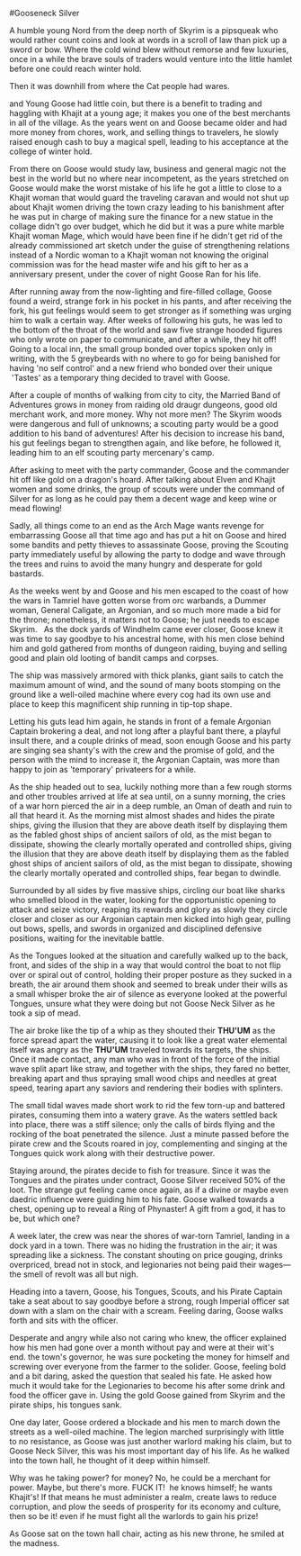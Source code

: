 #Gooseneck Silver

A humble young Nord from the deep north of Skyrim is a pipsqueak who would rather count coins and look at words in a scroll of law than pick up a sword or bow. Where the cold wind blew without remorse and few luxuries, once in a while the brave souls of traders would venture into the little hamlet before one could reach winter hold.

Then it was downhill from where the Cat people had wares.

and Young Goose had little coin, but there is a benefit to trading and haggling with Khajit at a young age; it makes you one of the best merchants in all of the village. As the years went on and Goose became older and had more money from chores, work, and selling things to travelers, he slowly raised enough cash to buy a magical spell, leading to his acceptance at the college of winter hold.

From there on Goose would study law, business and general magic not the best in the world but no where near incompetent, as the years stretched on Goose would make the worst mistake of his life he got a little to close to a Khajit woman that would guard the traveling caravan and would not shut up about Khajit women driving the town crazy leading to his banishment after he was put in charge of making sure the finance for a new statue in the collage didn't go over budget, which he did but it was a pure white marble Khajit woman Mage, which would have been fine if he didn't get rid of the already commissioned art sketch under the guise of strengthening relations instead of a Nordic woman to a Khajit woman not knowing the original commission was for the head master wife and his gift to her as a anniversary present, under the cover of night Goose Ran for his life.

After running away from the now-lighting and fire-filled collage, Goose found a weird, strange fork in his pocket in his pants, and after receiving the fork, his gut feelings would seem to get stronger as if something was urging him to walk a certain way. After weeks of following his guts, he was led to the bottom of the throat of the world and saw five strange hooded figures who only wrote on paper to communicate, and after a while, they hit off! Going to a local inn, the small group bonded over topics spoken only in writing, with the 5 greybeards with no where to go for being banished for having 'no self control' and a new friend who bonded over their unique  'Tastes' as a temporary thing decided to travel with Goose.

After a couple of months of walking from city to city, the Married Band of Adventures grows in money from raiding old draugr dungeons, good old merchant work, and more money. Why not more men? The Skyrim woods were dangerous and full of unknowns; a scouting party would be a good addition to his band of adventures! After his decision to increase his band, his gut feelings began to strengthen again, and like before, he followed it, leading him to an elf scouting party mercenary's camp.

After asking to meet with the party commander, Goose and the commander hit off like gold on a dragon's hoard. After talking about Elven and Khajit women and some drinks, the group of scouts were under the command of Silver for as long as he could pay them a decent wage and keep wine or mead flowing!

Sadly, all things come to an end as the Arch Mage wants revenge for embarrassing Goose all that time ago and has put a hit on Goose and hired some bandits and petty thieves to assassinate Goose, proving the Scouting party immediately useful by allowing the party to dodge and wave through the trees and ruins to avoid the many hungry and desperate for gold bastards.

As the weeks went by and Goose and his men escaped to the coast of how the wars in Tamriel have gotten worse from orc warbands, a Dummer woman, General Caligate, an Argonian, and so much more made a bid for the throne; nonetheless, it matters not to Goose; he just needs to escape Skyrim.
 
As the dock yards of Windhelm came ever closer, Goose knew it was time to say goodbye to his ancestral home, with his men close behind him and gold gathered from months of dungeon raiding, buying and selling good and plain old looting of bandit camps and corpses.

The ship was massively armored with thick planks, giant sails to catch the maximum amount of wind, and the sound of many boots stomping on the ground like a well-oiled machine where every cog had its own use and place to keep this magnificent ship running in tip-top shape.

Letting his guts lead him again, he stands in front of a female Argonian Captain brokering a deal, and not long after a playful bant there, a playful insult there, and a couple drinks of mead, soon enough Goose and his party are singing sea shanty's with the crew and the promise of gold, and the person with the mind to increase it, the Argonian Captain, was more than happy to join as 'temporary' privateers for a while.

As the ship headed out to sea, luckily nothing more than a few rough storms and other troubles arrived at life at sea until, on a sunny morning, the cries of a war horn pierced the air in a deep rumble, an Oman of death and ruin to all that heard it. As the morning mist almost shades and hides the pirate ships, giving the illusion that they are above death itself by displaying them as the fabled ghost ships of ancient sailors of old, as the mist began to dissipate, showing the clearly mortally operated and controlled ships, giving the illusion that they are above death itself by displaying them as the fabled ghost ships of ancient sailors of old, as the mist began to dissipate, showing the clearly mortally operated and controlled ships, fear began to dwindle.

Surrounded by all sides by five massive ships, circling our boat like sharks who smelled blood in the water, looking for the opportunistic opening to attack and seize victory, reaping its rewards and glory as slowly they circle closer and closer as our Argonian captain men kicked into high gear, pulling out bows, spells, and swords in organized and disciplined defensive positions, waiting for the inevitable battle.

As the Tongues looked at the situation and carefully walked up to the back, front, and sides of the ship in a way that would control the boat to not flip over or spiral out of control, holding their proper posture as they sucked in a breath, the air around them shook and seemed to break under their wills as a small whisper broke the air of silence as everyone looked at the powerful Tongues, unsure what they were doing but not Goose Neck Silver as he took a sip of mead.

The air broke like the tip of a whip as they shouted their **THU'UM** as the force spread apart the water, causing it to look like a great water elemental itself was angry as the **THU'UM** traveled towards its targets, the ships. Once it made contact, any man who was in front of the force of the initial wave split apart like straw, and together with the ships, they fared no better, breaking apart and thus spraying small wood chips and needles at great speed, tearing apart any saviors and rendering their bodies with splinters.

The small tidal waves made short work to rid the few torn-up and battered pirates, consuming them into a watery grave. As the waters settled back into place, there was a stiff silence; only the calls of birds flying and the rocking of the boat penetrated the silence. Just a minute passed before the pirate crew and the Scouts roared in joy, complementing and singing at the Tongues quick work along with their destructive power.

Staying around, the pirates decide to fish for treasure. Since it was the Tongues and the pirates under contract, Goose Silver received 50% of the loot. The strange gut feeling came once again, as if a divine or maybe even daedric influence were guiding him to his fate. Goose walked towards a chest, opening up to reveal a Ring of Phynaster! A gift from a god, it has to be, but which one?

A week later, the crew was near the shores of war-torn Tamriel, landing in a dock yard in a town. There was no hiding the frustration in the air; it was spreading like a sickness. The constant shouting on price gouging, drinks overpriced, bread not in stock, and legionaries not being paid their wages—the smell of revolt was all but nigh.

Heading into a tavern, Goose, his Tongues, Scouts, and his Pirate Captain take a seat about to say goodbye before a strong, rough Imperial officer sat down with a slam on the chair with a scream. Feeling daring, Goose walks forth and sits with the officer.

Desperate and angry while also not caring who knew, the officer explained how his men had gone over a month without pay and were at their wit's end. the town's governor, he was sure pocketing the money for himself and screwing over everyone from the farmer to the solider. Goose, feeling bold and a bit daring, asked the question that sealed his fate. He asked how much it would take for the Legionaries to become his after some drink and food the officer gave in. Using the gold Goose gained from Skyrim and the pirate ships, his tongues sank.

One day later, Goose ordered a blockade and his men to march down the streets as a well-oiled machine. The legion marched surprisingly with little to no resistance, as Goose was just another warlord making his claim, but to Goose Neck Silver, this was his most important day of his life. As he walked into the town hall, he thought of it deep within himself.

Why was he taking power? for money? No, he could be a merchant for power. Maybe, but there's more. FUCK IT!  he knows himself; he wants Khajit's! If that means he must administer a realm, create laws to reduce corruption, and plow the seeds of prosperity for its economy and culture, then so be it! even if he must fight all the warlords to gain his prize!

As Goose sat on the town hall chair, acting as his new throne, he smiled at the madness.